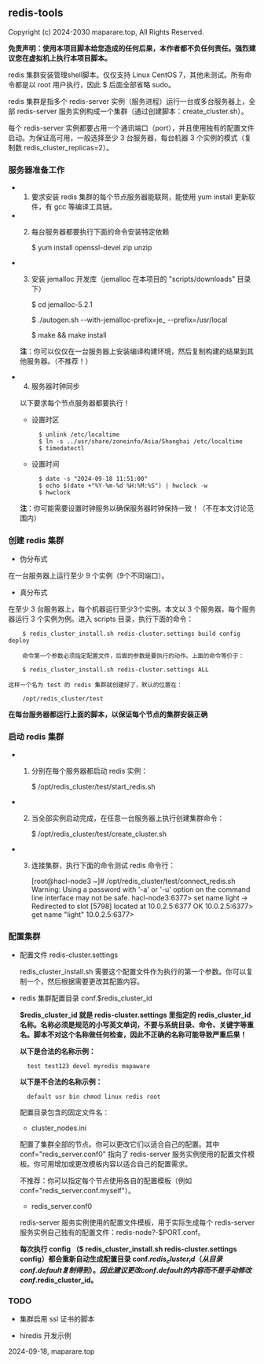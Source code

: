 ## redis-tools


Copyright (c) 2024-2030 maparare.top, All Rights Reserved.


**免责声明：使用本项目脚本给您造成的任何后果，本作者都不负任何责任。强烈建议您在虚拟机上执行本项目脚本。**

redis 集群安装管理shell脚本。仅仅支持 Linux CentOS 7，其他未测试。所有命令都是以 root 用户执行，因此 $ 后面全部省略 sudo。

redis 集群是指多个 redis-server 实例（服务进程）运行一台或多台服务器上，全部 redis-server 服务实例构成一个集群（通过创建脚本：create_cluster.sh）。

每个 redis-server 实例都要占用一个通讯端口（port），并且使用独有的配置文件启动。为保证高可用，一般选择至少 3 台服务器，每台机器 3 个实例的模式（复制数 redis_cluster_replicas=2）。

### 服务器准备工作

- 1) 要求安装 redis 集群的每个节点服务器能联网，能使用 yum install 更新软件，有 gcc 等编译工具链。

- 2) 每台服务器都要执行下面的命令安装特定依赖

        $ yum install openssl-devel zip unzip

- 3) 安装 jemalloc 开发库（jemalloc 在本项目的 "scripts/downloads" 目录下）

        $ cd jemalloc-5.2.1
        
        $ ./autogen.sh
         --with-jemalloc-prefix=je_ --prefix=/usr/local
        
        $ make && make install

    **注**：你可以仅仅在一台服务器上安装编译构建环境，然后复制构建的结果到其他服务器。（不推荐！）

- 4) 服务器时钟同步

    以下要求每个节点服务器都要执行！

    - 设置时区
    
            $ unlink /etc/localtime
            $ ln -s ../usr/share/zoneinfo/Asia/Shanghai /etc/localtime
            $ timedatectl

    - 设置时间

            $ date -s "2024-09-18 11:51:00"
            $ echo $(date +"%Y-%m-%d %H:%M:%S") | hwclock -w
            $ hwclock

    **注**：你可能需要设置时钟服务以确保服务器时钟保持一致！（不在本文讨论范围内）

### 创建 redis 集群

- 伪分布式

 在一台服务器上运行至少 9 个实例（9个不同端口）。
 
- 真分布式

 在至少 3 台服务器上，每个机器运行至少3个实例。本文以 3 个服务器，每个服务器运行 3 个实例为例。进入 scripts 目录，执行下面的命令：

        $ redis_cluster_install.sh redis-cluster.settings build config deploy

        命令第一个参数必须指定配置文件，后面的参数是要执行的动作。上面的命令等价于：

        $ redis_cluster_install.sh redis-cluster.settings ALL

    这样一个名为 test 的 redis 集群就创建好了，默认的位置在：

        /opt/redis_cluster/test


**在每台服务器都运行上面的脚本，以保证每个节点的集群安装正确**

### 启动 redis 集群

- 1) 分别在每个服务器都启动 redis 实例：

        $ /opt/redis_cluster/test/start_redis.sh

- 2) 当全部实例启动完成，在任意一台服务器上执行创建集群命令：

        $ /opt/redis_cluster/test/create_cluster.sh

- 3) 连接集群，执行下面的命令测试 redis 命令行：

        [root@hacl-node3 ~]# /opt/redis_cluster/test/connect_redis.sh
        Warning: Using a password with '-a' or '-u' option on the command line interface may not be safe.
        hacl-node3:6377> set name light
        -> Redirected to slot [5798] located at 10.0.2.5:6377
        OK
        10.0.2.5:6377> get name
        "light"
        10.0.2.5:6377>

### 配置集群

- 配置文件 redis-cluster.settings

    redis_cluster_install.sh 需要这个配置文件作为执行的第一个参数。你可以复制一个，然后根据需要更改其配置内容。


- redis 集群配置目录 conf.$redis_cluster_id

    **$redis_cluster_id 就是 redis-cluster.settings 里指定的 redis_cluster_id 名称。名称必须是规范的小写英文单词，不要与系统目录、命令、关键字等重名。脚本不对这个名称做任何检查，因此不正确的名称可能导致严重后果！**
    
    **以下是合法的名称示例：**
    
        test test123 devel myredis mapaware
    
    **以下是不合法的名称示例：**

        default usr bin chmod linux redis root

    配置目录包含的固定文件名：

    - cluster_nodes.ini
    
    配置了集群全部的节点。你可以更改它们以适合自己的配置。其中 conf="redis_server.conf0" 指向了 redis-server 服务实例使用的配置文件模板。你可用增加或更改模板内容以适合自己的配置需求。
    
    不推荐：你可以指定每个节点使用各自的配置模板（例如 conf="redis_server.conf.myself"）。

    - redis_server.conf0
    
    redis-server 服务实例使用的配置文件模板，用于实际生成每个 redis-server 服务实例自己独有的配置文件：redis-node?-$PORT.conf。

    **每次执行 config （$ redis_cluster_install.sh redis-cluster.settings config）都会重新自动生成配置目录 conf.$redis_cluster_id （从目录 conf.default 复制得到）。因此建议更改 conf.default 的内容而不是手动修改 conf.$redis_cluster_id。**

### TODO

- 集群启用 ssl 证书的脚本

- hiredis 开发示例

2024-09-18, maparare.top